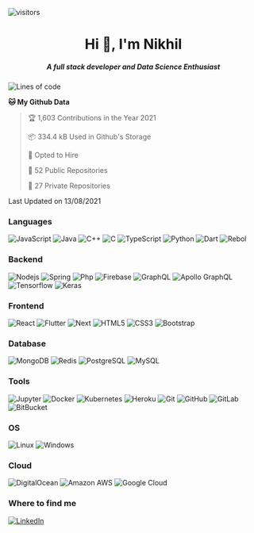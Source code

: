 ![visitors](https://visitor-badge.glitch.me/badge?page_id=absolute-nil.absolute-nil)

<h1 style="text-align: center">Hi 👋, I'm Nikhil</h1>
<h5 style="text-align: center">A full stack developer and Data Science Enthusiast</h5>

<!--START_SECTION:waka-->
![Lines of code](https://img.shields.io/badge/From%20Hello%20World%20I%27ve%20Written-452527%20lines%20of%20code-blue)

**🐱 My Github Data** 

> 🏆 1,603 Contributions in the Year 2021
 > 
> 📦 334.4 kB Used in Github's Storage 
 > 
> 💼 Opted to Hire
 > 
> 📜 52 Public Repositories 
 > 
> 🔑 27 Private Repositories  
 > 

 Last Updated on 13/08/2021
<!--END_SECTION:waka-->

<h3>Languages</h3>

![JavaScript](https://img.shields.io/badge/-JavaScript-black?style=flat-square&logo=javascript)
![Java](https://img.shields.io/badge/-java-E34A86?style=flat-square&logo=java)
![C++](https://img.shields.io/badge/-C++-00599C?style=flat-square&logo=c)
![C](https://img.shields.io/badge/-C-grey?style=flat-square&logo=c)
![TypeScript](https://img.shields.io/badge/-TypeScript-007ACC?style=flat-square&logo=typescript)
![Python](https://img.shields.io/badge/-Python-yellow?style=flat-square&logo=Python)
![Dart](https://img.shields.io/badge/-Dart-aqua?style=flat-square&logo=Dart)
![Rebol](https://img.shields.io/badge/-Rebol-black?style=flat-square&logo=R)

<h3>Backend</h3>

![Nodejs](https://img.shields.io/badge/-Nodejs-black?style=flat-square&logo=Node.js)
![Spring](https://img.shields.io/badge/-spring-white?style=flat-square&logo=spring)
![Php](https://img.shields.io/badge/-php-purple?style=flat-square&logo=Php)
![Firebase](https://img.shields.io/badge/-Firebase-white?style=flat-square&logo=Firebase)
![GraphQL](https://img.shields.io/badge/-GraphQL-E10098?style=flat-square&logo=graphql)
![Apollo GraphQL](https://img.shields.io/badge/-Apollo%20GraphQL-311C87?style=flat-square&logo=apollo-graphql)
![Tensorflow](https://img.shields.io/badge/-Tensorflow-white?style=flat-square&logo=tensorflow)
![Keras](https://img.shields.io/badge/-Keras-brown?style=flat-square&logo=keras)

<h3>Frontend</h3>

![React](https://img.shields.io/badge/-React-black?style=flat-square&logo=react)
![Flutter](https://img.shields.io/badge/-Flutter-blue?style=flat-square&logo=flutter)
![Next](https://img.shields.io/badge/-Next-black?style=flat-square&logo=Next.js)
![HTML5](https://img.shields.io/badge/-HTML5-E34F26?style=flat-square&logo=html5&logoColor=white)
![CSS3](https://img.shields.io/badge/-CSS3-1572B6?style=flat-square&logo=css3)
![Bootstrap](https://img.shields.io/badge/-Bootstrap-563D7C?style=flat-square&logo=bootstrap)

<h3>Database</h3>

![MongoDB](https://img.shields.io/badge/-MongoDB-black?style=flat-square&logo=mongodb)
![Redis](https://img.shields.io/badge/-Redis-black?style=flat-square&logo=Redis)
![PostgreSQL](https://img.shields.io/badge/-PostgreSQL-336791?style=flat-square&logo=postgresql)
![MySQL](https://img.shields.io/badge/-MySQL-black?style=flat-square&logo=mysql)

<h3>Tools</h3>

![Jupyter](https://img.shields.io/badge/-Jupyter-white?style=flat-square&logo=jupyter)
![Docker](https://img.shields.io/badge/-Docker-black?style=flat-square&logo=docker)
![Kubernetes](https://img.shields.io/badge/-Kubernetes-white?style=flat-square&logo=kubernetes)
![Heroku](https://img.shields.io/badge/-Heroku-430098?style=flat-square&logo=heroku)
![Git](https://img.shields.io/badge/-Git-black?style=flat-square&logo=git)
![GitHub](https://img.shields.io/badge/-GitHub-181717?style=flat-square&logo=github)
![GitLab](https://img.shields.io/badge/-GitLab-FCA121?style=flat-square&logo=gitlab)
![BitBucket](https://img.shields.io/badge/-BitBucket-darkblue?style=flat-square&logo=bitbucket)

<h3>OS</h3>

![Linux](https://img.shields.io/badge/-Linux-black?style=flat-square&logo=linux)
![Windows](https://img.shields.io/badge/-Windows-005571?style=flat-square&logo=windows)

<h3>Cloud</h3>

![DigitalOcean](https://img.shields.io/badge/-Digital%20Ocean-darkblue?style=flat-square&logo=digitalocean)
![Amazon AWS](https://img.shields.io/badge/Amazon%20AWS-232F3E?style=flat-square&logo=amazon-aws)
![Google Cloud](https://img.shields.io/badge/Google%20Cloud-white?style=flat-square&logo=google-cloud)

<h3>Where to find me</h3>

<p><a href="https://www.linkedin.com/in/nikhilsksharma/" target="_blank"><img alt="LinkedIn" src="https://img.shields.io/badge/linkedin-%230077B5.svg?&style=for-the-badge&logo=linkedin&logoColor=white" /></a> 
</p>
